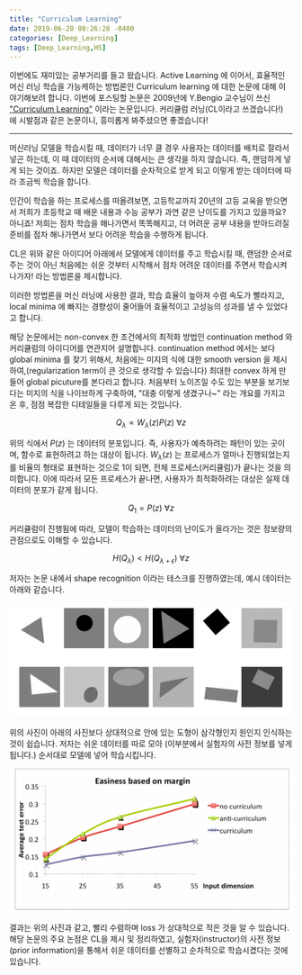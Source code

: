```yaml
---
title: "Curriculum Learning"
date: 2019-06-28 08:26:28 -0400
categories: [Deep_Learning]
tags: [Deep_Learning,HS]
---
```


이번에도 재미있는 공부거리를 들고 왔습니다. Active Learning 에 이어서, 효율적인 머신 러닝 학습을 가능케하는 방법론인 Curriculum learning 에 대한 논문에 대해 이야기해보려 합니다. 이번에 포스팅할 논문은 2009년에 Y.Bengio 교수님이 쓰신 ["Curriculum Learning"](https://ronan.collobert.com/pub/matos/2009_curriculum_icml.pdf) 이라는 논문입니다. 커리큘럼 러닝(CL이라고 쓰겠습니다!) 에 시발점과 같은 논문이니, 흥미롭게 봐주셨으면 좋겠습니다!

____________

머신러닝 모델을 학습시킬 때, 데이터가 너무 클 경우 사용자는 데이터를 배치로 잘라서 넣곤 하는데, 이 때 데이터의 순서에 대해서는 큰 생각을 하지 않습니다. 즉, 랜덤하게 넣게 되는 것이죠. 하지만 모델은 데이터를 순차적으로 받게 되고 이렇게 받는 데이터에 따라 조금씩 학습을 합니다.

인간이 학습을 하는 프로세스를 떠올려보면, 고등학교까지 20년의 고등 교육을 받으면서 저희가 초등학교 때 배운 내용과 수능 공부가 과연 같은 난이도를 가지고 있을까요? 아니죠! 저희는 점차 학습을 해나가면서 똑똑해지고, 더 어려운 공부 내용을 받아드려질 준비를 점차 해나가면서 보다 어려운 학습을 수행하게 됩니다.

CL은 위와 같은 아이디어 아래에서 모델에게 데이터를 주고 학습시킬 때, 랜덤한 순서로 주는 것이 아닌 처음에는 쉬운 것부터 시작해서 점차 어려운 데이터를 주면서 학습시켜 나가자! 라는 방법론을 제시합니다.

이러한 방법론을 머신 러닝에 사용한 결과, 학습 효율이 높아져 수렴 속도가 빨라지고, local minima 에 빠지는 경향성이 줄어들어 효율적이고 고성능의 성과를 낼 수 있었다고 합니다.

해당 논문에서는 non-convex 한 조건에서의 최적화 방법인 continuation method 와 커리큘럼의 아이디어를 연관지어 설명합니다. continuation method 에서는 보다 global minima 를 찾기 위해서, 처음에는 미지의 식에 대한 smooth version 을 제시하여,(regularization term이 큰 것으로 생각할 수 있습니다) 최대한 convex 하게 만들어 global picuture를 본다라고 합니다. 처음부터 노이즈일 수도 있는 부분을 보기보다는 미지의 식을 나이브하게 구축하여, "대충 이렇게 생겼구나~" 라는 개요를 가지고 온 후, 점점 복잡한 디테일들을 다루게 되는 것입니다.

$$Q_{\lambda} \propto W_{\lambda}(z) P(z) \ \forall z  $$

위의 식에서 $P(z)$ 는 데이터의 분포입니다. 즉, 사용자가 예측하려는 패턴이 있는 곳이며, 함수로 표현하려고 하는 대상이 됩니다. $W_{\lambda}(z)$ 는 프로세스가 얼마나 진행되었는지를 비율의 형태로 표현하는 것으로 1이 되면, 전체 프로세스(커리큘럼)가 끝나는 것을 의미합니다. 이에 따라서 모든 프로세스가 끝나면, 사용자가 최적화하려는 대상은 실제 데이터의 분포가 같게 됩니다.

$$Q_{1} = P(z) \ \forall z$$

커리큘럼이 진행됨에 따라, 모델이 학습하는 데이터의 난이도가 올라가는 것은 정보량의 관점으로도 이해할 수 있습니다.

$$H(Q_{\lambda}) < H(Q_{\lambda + \epsilon}) \ \forall z$$

저자는 논문 내에서 shape recognition 이라는 테스크를 진행하였는데, 예시 데이터는 아래와 같습니다.

<img src = "/images/post_img/markdown-img-paste-20190626020639942.png">

위의 사진이 아래의 사진보다 상대적으로 안에 있는 도형이 삼각형인지 원인지 인식하는 것이 쉽습니다. 저자는 쉬운 데이터를 따로 모아 (이부분에서 실험자의 사전 정보를 넣게 됩니다.) 순서대로 모델에 넣어 학습시킵니다.

<img src = "/images/post_img/markdown-img-paste-20190626020835713.png">

결과는 위의 사진과 같고, 빨리 수렴하며 loss 가 상대적으로 적은 것을 알 수 있습니다. 해당 논문의 주요 논점은 CL을 제시 및 정리하였고, 실험자(instructor)의 사전 정보(prior information)을 통해서 쉬운 데이터를 선별하고 순차적으로 학습시켰다는 것에 있습니다.

